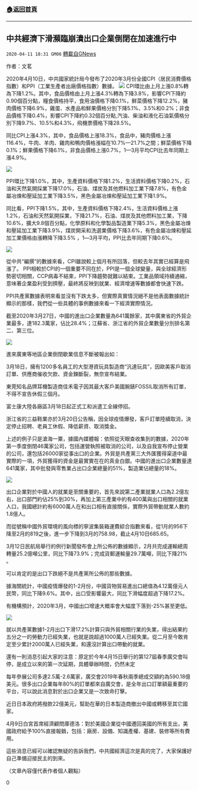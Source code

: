 ###  [:house:返回首頁](https://github.com/ourhimalayas/txt)
---

## 中共經濟下滑瀕臨崩潰出口企業倒閉在加速進行中
`2020-04-11 18:31 GM06` [轉載自GNews](https://gnews.org/zh-hant/169487/)

作者：文茗

2020年4月10日，中共國家統計局今發布了2020年3月份全國CPI（居民消費價格指數）和PPI（工業生產者出廠價格指數）數據。
![](https://s3.amazonaws.com/gnews-media-offload/wp-content/uploads/2020/04/11181546/1-51.png)
CPI環比由上月上漲0.8%轉為下降1.2%。其中，食品價格由上月上漲4.3%轉為下降3.8%，影響CPI下降約0.90個百分點，糧食價格持平，食用油價格下降0.1%，鮮菜價格下降12.2%，豬肉價格下降6.9%，雞蛋、水產品和鮮果價格分別下降5.1%、3.5%和0.2%；非食品價格下降0.4%，影響CPI下降約0.32個百分點,汽油、柴油和液化石油氣價格分別下降9.7%、10.5%和4.3%，飛機票價格下降28.5%。

同比CPI上漲4.3%，其中，食品價格上漲18.3%，食品中，豬肉價格上漲116.4%，牛肉、羊肉、雞肉和鴨肉價格漲幅在10.7%—21.7%之間；鮮菜價格下降0.1%；鮮果價格下降6.1%，非食品價格上漲0.7%，1—3月平均CPI比去年同期上漲4.9%。

![](https://s3.amazonaws.com/gnews-media-offload/wp-content/uploads/2020/04/11181723/2-25.png)

PPI環比下降1.0%，其中，生產資料價格下降1.2%，生活資料價格下降0.2%，石油和天然氣開採業下降17.0%，石油、煤炭及其他燃料加工業下降7.8%，有色金屬冶煉和壓延加工業下降3.5%，黑色金屬冶煉和壓延加工業下降1.9%。

同比看，PPI下降1.5%，其中，生產資料價格下降2.4%，生活資料價格上漲1.2%，石油和天然氣開採業，下降21.7%，石油、煤炭及其他燃料加工業，下降10.6%，擴大9.8個百分點，化學原料和化學製品製造業下降5.3%，黑色金屬冶煉和壓延加工業下降3.9%，煤炭開采和洗選業價格下降3.6%，有色金屬冶煉和壓延加工業價格由漲轉降下降3.5% ，1―3月平均，PPI比去年同期下降0.6%。

![](https://s3.amazonaws.com/gnews-media-offload/wp-content/uploads/2020/04/11181810/3-24.png)

從中共“編撰”的數據來看，CPI雖說較上個月有所回落，但較去年其實已經算是飛漲了。 PPI相較於CPI的一個重要不同在於，PPI是一個全球變量，與全球經濟形勢密切相關，CCP病毒不結束，PPI下降趨勢就難以結束。工業品領域持續通縮，意味著企業盈利受到擠壓，最終將反映到就業、經濟增速等數據都會快速下跌。

PPI共產黨數據表明來看並沒有下跌太多，但實際真實情況絕不是他表面數據統計顯示的那樣，我們從一些具體的事例數據來看一下經濟實際情況。

截至2020年3月27日，中國的進出口企業數量為641萬餘家，其中廣東省的外貿企業最多，達182.3萬家，佔比28.4%；江蘇省、浙江省的外貿企業數量分別排名第二、第三位。

![](https://s3.amazonaws.com/gnews-media-offload/wp-content/uploads/2020/04/11181910/4-16.png)

進來廣東等地區企業倒閉歇業信息不斷被報出如：

3月18日，擁有1200多名員工的大型港資玩具製造商“汎達玩具”，因歐美客戶取消訂單、供應商催收欠款、資金鍊斷裂，無奈宣布結業。

東莞知名品牌耳機製造商佳禾電子因其最大客戶美國腕錶FOSSIL取消所有訂單，不得不宣告休假三個月。

富士康大陸各廠區3月18日起正式工和派遣工全線停招。

浙江省的三益鞋業亦於3月20日公告稱，因全球疫情爆發，客戶訂單陸續取消，決定停止招聘、老員工休假、降低薪資、取消獎金。

上述的例子只是滄海一粟，據國內媒體報：依照從天眼查收集到的數據，2020年第一季度倒閉46萬家公司，包括運營執照被取消的公司，以及自我宣布停止營業的公司，還包括26000家從事出口的企業。外貿是共產黨三大外匯獲得渠道中最實際的一項，外貿獲得的資金是最實實在在的真金白銀。中國的進出口企業數量達641萬家，其中批發與零售業占出口企業總量的51%，製造業佔總量的18%。

![](https://s3.amazonaws.com/gnews-media-offload/wp-content/uploads/2020/04/11182030/5-19.png)



出口企業對於中國人的就業是至關重要的，首先來說第二產業就業人口為2.2億左右，出口部門約佔25%到30%，再加上第三產業中約有400萬與出口相關的就業人口，我國總計約有6000萬人在和出口相有直接關係，實際外貿帶動就業人數約1.8億人。

而從號稱中國外貿環境的風向標的寧波集裝箱運費綜合指數來看，從1月的956下降至2月的819之後，進一步下降到3月的758.98，截止4月10日685.65。

3月12日民航局舉行的例行新聞發布會上所公佈的數據顯示，2月共完成運輸總周轉量25.2億噸公里，同比下降73.9%；完成貨郵運輸量29.7萬噸，同比下降21% 。

可以肯定的是出口下跌絕不是共產黨所公佈的那些數據。

據海關統計，中國疫情爆發的1-2月份，中國貨物貿易進出口總值為4.12萬億元人民幣，同比下降9.6%。其中，出口受影響最大，同比下滑幅度超過下降17.2%。

有機構預計，2020年3月，中國出口增速大概率會大幅度下落到-25%甚至更低。

![](https://s3.amazonaws.com/gnews-media-offload/wp-content/uploads/2020/04/11182143/6-13.jpg)

就以共產黨數據1-2月出口下滑17.2%計算只與外貿相關行業的失業，得出結果約五分之一的勞動力已經失業，也就是說超過1000萬人已經失業。從二月至今敢肯定至少累計2000萬人已經失業，和還沒計算出口帶動的就業。

還有一則消息引起大家的注意：原定於今年4月15日舉行的第127屆春季廣交會叫停，是成立以來的第一次延期，具體舉辦時間，仍然未定

每年參展公司多達2.5萬-2.6萬家，廣交會2019年春秋兩季總成交額約為590.18億美元。很多出口企業每年80%的訂單都來自廣交會，是全年出口訂單額最重要的平台，可以說此消息對於出口企業又是一次致命打擊。

近日日本政府將撥款22億美元，幫助在華的日本製造商撤出中國或轉移至其它國家。

4月9日白宮首席經濟顧問庫德洛：對於美國企業從中國遷回美國的所有支出，美國政府給予100%直接報銷，包括：廠房、設備、知識產權、基建、裝修等所有費用。

這些消息已經可以確認無疑的告訴我們，中共國經濟這次是真的完了，大家保護好自己準備迎接民主的到來。

（文章內容僅代表作者個人觀點）

0
